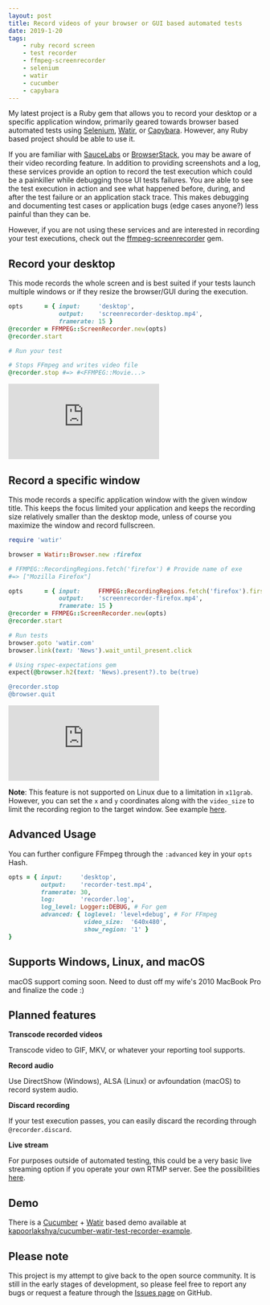```yaml
---
layout: post
title: Record videos of your browser or GUI based automated tests
date: 2019-1-20
tags:
    - ruby record screen
    - test recorder
    - ffmpeg-screenrecorder
    - selenium
    - watir
    - cucumber
    - capybara
---
```


My latest project is a Ruby gem that allows you to record your desktop
or a specific application window, primarily geared towards browser based
automated tests using [Selenium](https://github.com/SeleniumHQ/selenium),
 [Watir](https://github.com/watir/watir), or [Capybara](https://github.com/teamcapybara/capybara).
 However, any Ruby based project should be able to use it.
 <!--more-->

If you are familiar with [SauceLabs](https://saucelabs.com) or
[BrowserStack](https://www.browserstack.com/), you may be
aware of their video recording feature. In
addition to providing screenshots and a log, these services provide an option
 to record the test execution which could be a painkiller while
debugging those UI tests failures. You are able to see the test execution
in action and see what happened before, during, and after the test failure
or an application stack trace. This makes debugging and documenting test
cases or application bugs (edge cases anyone?) less painful than they can be.

However, if you are not using these services and are interested in
recording your test executions, check out the
[ffmpeg-screenrecorder](https://github.com/kapoorlakshya/ffmpeg-screenrecorder)
gem.


## Record your desktop

This mode records the whole screen and is best suited if your tests launch
multiple windows or if they resize the browser/GUI during the execution.

```ruby
opts      = { input:     'desktop',
              output:    'screenrecorder-desktop.mp4',
              framerate: 15 }
@recorder = FFMPEG::ScreenRecorder.new(opts)
@recorder.start

# Run your test

# Stops FFmpeg and writes video file
@recorder.stop #=> #<FFMPEG::Movie...>
```

<div class="video-responsive">
    <iframe src="https://player.vimeo.com/video/311132029" frameborder="0" webkitallowfullscreen mozallowfullscreen allowfullscreen>
    </iframe>
</div>

## Record a specific window

This mode records a specific application window with the given
window title. This keeps the focus limited your application and
keeps the recording size relatively smaller than the desktop mode,
unless of course you maximize the window and record fullscreen.

```ruby
require 'watir'

browser = Watir::Browser.new :firefox

# FFMPEG::RecordingRegions.fetch('firefox') # Provide name of exe
#=> ["Mozilla Firefox"]

opts      = { input:     FFMPEG::RecordingRegions.fetch('firefox').first,
              output:    'screenrecorder-firefox.mp4',
              framerate: 15 }
@recorder = FFMPEG::ScreenRecorder.new(opts)
@recorder.start

# Run tests
browser.goto 'watir.com'
browser.link(text: 'News').wait_until_present.click

# Using rspec-expectations gem
expect(@browser.h2(text: 'News).present?).to be(true)

@recorder.stop
@browser.quit
```

<div class="video-responsive">
    <iframe src="https://player.vimeo.com/video/311132161" frameborder="0" webkitallowfullscreen mozallowfullscreen allowfullscreen>
    </iframe>
</div>

<b>Note</b>: This feature is not supported on Linux due to a limitation in
`x11grab`. However, you can set the `x` and `y` coordinates along with
the `video_size` to limit the recording region to the target window.
See example [here](https://trac.ffmpeg.org/wiki/Capture/Desktop).

## Advanced Usage

You can further configure FFmpeg through the `:advanced` key in
your `opts` Hash.

```ruby
opts = { input:     'desktop',
         output:    'recorder-test.mp4',
         framerate: 30,
         log:       'recorder.log',
         log_level: Logger::DEBUG, # For gem
         advanced: { loglevel: 'level+debug', # For FFmpeg
                     video_size:  '640x480',
                     show_region: '1' }
}
```

## Supports Windows, Linux, and macOS

macOS support coming soon. Need to dust off my wife's 2010 MacBook
Pro and finalize the code :)

## Planned features

<b>Transcode recorded videos</b>

Transcode video to GIF, MKV, or whatever your reporting tool supports.

<b>Record audio</b>

Use DirectShow (Windows), ALSA (Linux) or avfoundation (macOS) to
record system audio.

<b>Discard recording</b>

If your test execution passes, you can easily discard the recording
through `@recorder.discard`.

<b>Live stream</b>

For purposes outside of automated testing, this could be a very basic
live streaming option if you operate your own RTMP server. See the
possibilities [here](https://trac.ffmpeg.org/wiki/StreamingGuide).

## Demo

There is a [Cucumber](https://github.com/cucumber/cucumber) +
[Watir](https://github.com/watir/watir) based demo available at
[kapoorlakshya/cucumber-watir-test-recorder-example](https://github.com/kapoorlakshya/cucumber-watir-test-recorder-example).

## Please note

This project is my attempt to give back to the open source
community. It is still in the early stages of development, so please
feel free to report any bugs or request a feature through the
[Issues page](https://github.com/kapoorlakshya/ffmpeg-screenrecorder/issues) on GitHub.